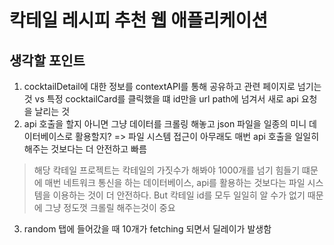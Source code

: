 # 칵테일 레시피 추천 웹 애플리케이션

## 생각할 포인트

1. cocktailDetail에 대한 정보를 contextAPI를 통해 공유하고 관련 페이지로 넘기는 것 vs 특정 cocktailCard를 클릭했을 떄 id만을 url path에 넘겨서 새로 api 요청을 날리는 것
2. api 호출을 할지 아니면 그냥 데이터를 크롤링 해놓고 json 파일을 일종의 미니 데이터베이스로 활용할지? => 파일 시스템 접근이 아무래도 매번 api 호출을 일일히 해주는 것보다는 더 안전하고 빠름

> 해당 칵테일 프로젝트는 칵테일의 가짓수가 해봐야 1000개를 넘기 힘들기 떄문에 매번 네트워크 통신을 하는 데이터베이스, api를 활용하는 것보다는 파일 시스템을 이용하는 것이 더 안전하다.
> But 칵테일 id를 모두 일일히 알 수가 없기 때문에 그냥 정도껏 크롤릴 해주는것이 중요

3. random 탭에 들어갔을 때 10개가 fetching 되면서 딜레이가 발생함
